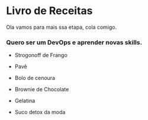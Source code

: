 # Livro de Receitas 

Ola vamos para mais ssa etapa, cola comigo.
### Quero ser um DevOps e aprender novas skills.
- Strogonoff de Frango
- Pavê
- Bolo de cenoura
- Brownie de Chocolate
- Gelatina

- Suco detox da moda

